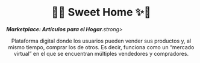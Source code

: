 <h1 align="center">🏡✨ Sweet Home ✨🏡</h1>

<p><i><strong>Marketplace: Artículos para el Hogar.</strong>strong></i></p>
<p align="center">  Plataforma digital donde los usuarios pueden vender sus productos y, al mismo tiempo, comprar los de otros. Es decir, funciona como un “mercado virtual” en el que se encuentran múltiples vendedores y compradores. </p>
